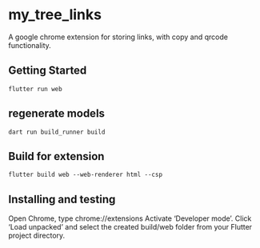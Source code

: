 # my_tree_links

A google chrome extension for storing links, with copy and qrcode functionality.

## Getting Started

``` command
flutter run web
```

## regenerate models

``` command
dart run build_runner build
```

## Build for extension

``` command
flutter build web --web-renderer html --csp
```

## Installing and testing

Open Chrome, type chrome://extensions
Activate ‘Developer mode’.
Click ‘Load unpacked’ and select the created build/web folder from your Flutter project directory.
